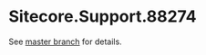 # Sitecore.Support.88274

See [master branch](https://github.com/sitecoresupport/Sitecore.Support.88274) for details.